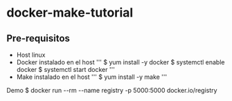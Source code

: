 # docker-make-tutorial
## Pre-requisitos
- Host linux
- Docker instalado en el host
'''
$ yum install -y docker
$ systemctl enable docker
$ systemctl start docker
'''
- Make instalado en el host
'''
$ yum install -y make
'''



Demo
$ docker run --rm --name registry -p 5000:5000 docker.io/registry
